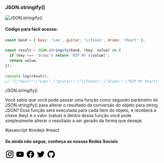 ### JSON.stringify()

![JSON.stringify()](https://github.com/emersonbroga/social-media-snippets/blob/master/content/2020-03-04/1080x1080-remove.png)

#### Código para fácil acesso:

```js
const band = { bass: 'Lee', guitar: 'Lifeson', drums: 'Peart' };

const result = JSON.stringify(band, (key, value) => {
  if (key === 'drums') return `RIP Mr ${value}`;
  return value;
});

console.log(result);
// "{\"bass\":\"Lee\",\"guitar\":\"Lifeson\",\"drums\":\"RIP Mr Peart\"}"
```

JSON.stringify()

Você sabia que você pode passar uma função como segundo parâmetro do JSON.stringify() para alterar o resultado da conversão do objeto para string JSON?
Essa função será executada para cada item do objeto, e receberá a chave (key) e o valor (value) e dentro dessa função você pode simplesmente alterar o resultado a ser gerado da forma que desejar.

\#javascript \#nodejs \#react

#### Se ainda não segue, conheça as nossas Redes Sociais

[![instagram.com/emersonbrogadev](https://github.com/emersonbroga/social-media-snippets/blob/master/static/instagram.png?raw=true)](https://emersonbroga.com/instagram)
[![youtube.com/c/emersonbrogadev](https://github.com/emersonbroga/social-media-snippets/blob/master/static/youtube.png?raw=true)](https://emersonbroga.com/youtube)
[![facebook.com/emersonbrogadev](https://github.com/emersonbroga/social-media-snippets/blob/master/static/facebook.png?raw=true)](https://emersonbroga.com/facebook)
[![twitter.com/emersonbrogadev](https://github.com/emersonbroga/social-media-snippets/blob/master/static/twitter.png?raw=true)](https://emersonbroga.com/twitter)
[![github.com/emersonbroga](https://github.com/emersonbroga/social-media-snippets/blob/master/static/github.png?raw=true)](https://emersonbroga.com/github)
